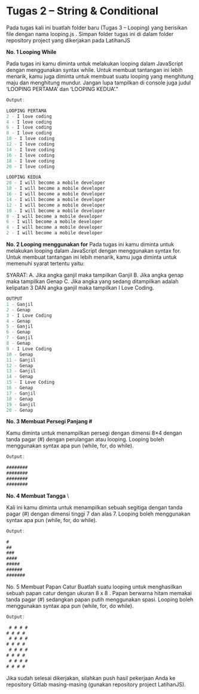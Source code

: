 # __Tugas 2 – String & Conditional__

Pada tugas kali ini buatlah folder baru (Tugas 3 – Looping) yang berisikan file dengan nama looping.js . Simpan folder tugas ini di dalam folder repository project yang dikerjakan pada LatihanJS

**No. 1 Looping While**

Pada tugas ini kamu diminta untuk melakukan looping dalam JavaScript dengan menggunakan syntax while. Untuk membuat tantangan ini lebih menarik, kamu juga diminta untuk membuat suatu looping yang menghitung maju dan menghitung mundur. Jangan lupa tampilkan di console juga judul ‘LOOPING PERTAMA’ dan ‘LOOPING KEDUA’.”

```js
Output:

LOOPING PERTAMA
2 - I love coding
4 - I love coding
6 - I love coding
8 - I love coding
10 - I love coding
12 - I love coding
14 - I love coding
16 - I love coding
18 - I love coding
20 - I love coding

LOOPING KEDUA
20 - I will become a mobile developer
18 - I will become a mobile developer                                                                              
16 - I will become a mobile developer
14 - I will become a mobile developer
12 - I will become a mobile developer
10 - I will become a mobile developer
8 - I will become a mobile developer
6 - I will become a mobile developer
4 - I will become a mobile developer
2 - I will become a mobile developer

```

**No. 2 Looping menggunakan for**
Pada tugas ini kamu diminta untuk melakukan looping dalam JavaScript dengan menggunakan syntax for. Untuk membuat tantangan ini lebih menarik, kamu juga diminta untuk memenuhi syarat tertentu yaitu:

SYARAT:
A. Jika angka ganjil maka tampilkan Ganjil
B. Jika angka genap maka tampilkan Genap
C. Jika angka yang sedang ditampilkan adalah kelipatan 3 DAN angka ganjil maka tampilkan I Love Coding.

```js
OUTPUT 
1 - Ganjil
2 - Genap
3 - I Love Coding 
4 - Genap
5 - Ganjil
6 - Genap
7 - Ganjil
8 - Genap
9 - I Love Coding
10 - Genap
11 - Ganjil
12 - Genap
13 - Ganjil
14 - Genap
15 - I Love Coding
16 - Genap
17 - Ganjil
18 - Genap
19 - Ganjil
20 - Genap
```

**No. 3 Membuat Persegi Panjang #**

Kamu diminta untuk menampilkan persegi dengan dimensi 8×4 dengan tanda pagar (#) dengan perulangan atau looping. Looping boleh menggunakan syntax apa pun (while, for, do while).

```js
Output:

########
########
########
######## 
```

**No. 4 Membuat Tangga** \

Kali ini kamu diminta untuk menampilkan sebuah segitiga dengan tanda pagar (#) dengan dimensi tinggi 7 dan alas 7. Looping boleh menggunakan syntax apa pun (while, for, do while).

```js
Output:

#
##
###
####
#####
######
#######
```

No. 5 Membuat Papan Catur
Buatlah suatu looping untuk menghasilkan sebuah papan catur dengan ukuran 8 x 8 . Papan berwarna hitam memakai tanda pagar (#) sedangkan papan putih menggunakan spasi. Looping boleh menggunakan syntax apa pun (while, for, do while).

```js
Output:

 # # # #
# # # # 
 # # # #
# # # # 
 # # # #
# # # # 
 # # # #
# # # # 

```

Jika sudah selesai dikerjakan, silahkan push hasil pekerjaan Anda ke repository Gitlab masing-masing (gunakan repository project LatihanJS).